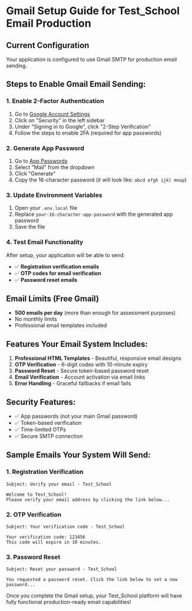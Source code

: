 # Gmail Setup Guide for Test_School Email Production

## Current Configuration
Your application is configured to use Gmail SMTP for production email sending.

## Steps to Enable Gmail Email Sending:

### 1. Enable 2-Factor Authentication
1. Go to [Google Account Settings](https://myaccount.google.com/)
2. Click on "Security" in the left sidebar
3. Under "Signing in to Google", click "2-Step Verification"
4. Follow the steps to enable 2FA (required for app passwords)

### 2. Generate App Password
1. Go to [App Passwords](https://myaccount.google.com/apppasswords)
2. Select "Mail" from the dropdown
3. Click "Generate"
4. Copy the 16-character password (it will look like: `abcd efgh ijkl mnop`)

### 3. Update Environment Variables
1. Open your `.env.local` file
2. Replace `your-16-character-app-password` with the generated app password
3. Save the file

### 4. Test Email Functionality
After setup, your application will be able to send:
- ✅ **Registration verification emails**
- ✅ **OTP codes for email verification**
- ✅ **Password reset emails**

## Email Limits (Free Gmail)
- **500 emails per day** (more than enough for assessment purposes)
- No monthly limits
- Professional email templates included

## Features Your Email System Includes:
1. **Professional HTML Templates** - Beautiful, responsive email designs
2. **OTP Verification** - 6-digit codes with 10-minute expiry
3. **Password Reset** - Secure token-based password reset
4. **Email Verification** - Account activation via email links
5. **Error Handling** - Graceful fallbacks if email fails

## Security Features:
- ✅ App passwords (not your main Gmail password)
- ✅ Token-based verification
- ✅ Time-limited OTPs
- ✅ Secure SMTP connection

## Sample Emails Your System Will Send:

### 1. Registration Verification
```
Subject: Verify your email - Test_School

Welcome to Test_School!
Please verify your email address by clicking the link below...
```

### 2. OTP Verification
```
Subject: Your verification code - Test_School

Your verification code: 123456
This code will expire in 10 minutes.
```

### 3. Password Reset
```
Subject: Reset your password - Test_School

You requested a password reset. Click the link below to set a new password...
```

Once you complete the Gmail setup, your Test_School platform will have fully functional production-ready email capabilities!
